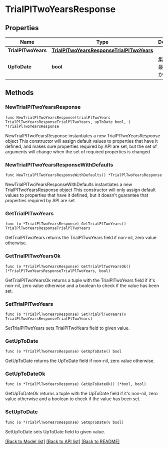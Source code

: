 # TrialPlTwoYearsResponse

## Properties

Name | Type | Description | Notes
------------ | ------------- | ------------- | -------------
**TrialPlTwoYears** | [**TrialPlTwoYearsResponseTrialPlTwoYears**](TrialPlTwoYearsResponseTrialPlTwoYears.md) |  | 
**UpToDate** | **bool** | 集計結果が最新かどうか | 

## Methods

### NewTrialPlTwoYearsResponse

`func NewTrialPlTwoYearsResponse(trialPlTwoYears TrialPlTwoYearsResponseTrialPlTwoYears, upToDate bool, ) *TrialPlTwoYearsResponse`

NewTrialPlTwoYearsResponse instantiates a new TrialPlTwoYearsResponse object
This constructor will assign default values to properties that have it defined,
and makes sure properties required by API are set, but the set of arguments
will change when the set of required properties is changed

### NewTrialPlTwoYearsResponseWithDefaults

`func NewTrialPlTwoYearsResponseWithDefaults() *TrialPlTwoYearsResponse`

NewTrialPlTwoYearsResponseWithDefaults instantiates a new TrialPlTwoYearsResponse object
This constructor will only assign default values to properties that have it defined,
but it doesn't guarantee that properties required by API are set

### GetTrialPlTwoYears

`func (o *TrialPlTwoYearsResponse) GetTrialPlTwoYears() TrialPlTwoYearsResponseTrialPlTwoYears`

GetTrialPlTwoYears returns the TrialPlTwoYears field if non-nil, zero value otherwise.

### GetTrialPlTwoYearsOk

`func (o *TrialPlTwoYearsResponse) GetTrialPlTwoYearsOk() (*TrialPlTwoYearsResponseTrialPlTwoYears, bool)`

GetTrialPlTwoYearsOk returns a tuple with the TrialPlTwoYears field if it's non-nil, zero value otherwise
and a boolean to check if the value has been set.

### SetTrialPlTwoYears

`func (o *TrialPlTwoYearsResponse) SetTrialPlTwoYears(v TrialPlTwoYearsResponseTrialPlTwoYears)`

SetTrialPlTwoYears sets TrialPlTwoYears field to given value.


### GetUpToDate

`func (o *TrialPlTwoYearsResponse) GetUpToDate() bool`

GetUpToDate returns the UpToDate field if non-nil, zero value otherwise.

### GetUpToDateOk

`func (o *TrialPlTwoYearsResponse) GetUpToDateOk() (*bool, bool)`

GetUpToDateOk returns a tuple with the UpToDate field if it's non-nil, zero value otherwise
and a boolean to check if the value has been set.

### SetUpToDate

`func (o *TrialPlTwoYearsResponse) SetUpToDate(v bool)`

SetUpToDate sets UpToDate field to given value.



[[Back to Model list]](../README.md#documentation-for-models) [[Back to API list]](../README.md#documentation-for-api-endpoints) [[Back to README]](../README.md)


